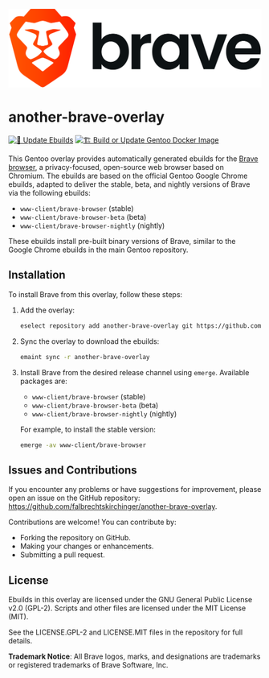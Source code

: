 <p align="center">
  <picture>
    <source media="(prefers-color-scheme: dark)" srcset="brave_dark.png">
    <source media="(prefers-color-scheme: light)" srcset="brave_light.png">
    <img alt="Brave Logo" src="brave_light.png">
  </picture>
</p>

another-brave-overlay
=====================

[![🚀 Update Ebuilds](https://github.com/falbrechtskirchinger/another-brave-overlay/actions/workflows/update-ebuilds.yml/badge.svg)](https://github.com/falbrechtskirchinger/another-brave-overlay/actions/workflows/update-ebuilds.yml)
[![🏗️ Build or Update Gentoo Docker Image](https://github.com/falbrechtskirchinger/another-brave-overlay/actions/workflows/gentoo-image.yml/badge.svg)](https://github.com/falbrechtskirchinger/another-brave-overlay/actions/workflows/gentoo-image.yml)

This Gentoo overlay provides automatically generated ebuilds for the [Brave browser](https://brave.com/), a privacy-focused, open-source web browser based on Chromium. The ebuilds are based on the official Gentoo Google Chrome ebuilds, adapted to deliver the stable, beta, and nightly versions of Brave via the following ebuilds:

- `www-client/brave-browser` (stable)
- `www-client/brave-browser-beta` (beta)
- `www-client/brave-browser-nightly` (nightly)

These ebuilds install pre-built binary versions of Brave, similar to the Google Chrome ebuilds in the main Gentoo repository.

Installation
------------

To install Brave from this overlay, follow these steps:

1. Add the overlay:

    ```sh
    eselect repository add another-brave-overlay git https://github.com/falbrechtskirchinger/another-brave-overlay.git
    ```

2. Sync the overlay to download the ebuilds:

    ```sh
    emaint sync -r another-brave-overlay
    ```

3. Install Brave from the desired release channel using `emerge`. Available packages are:

    - `www-client/brave-browser` (stable)
    - `www-client/brave-browser-beta` (beta)
    - `www-client/brave-browser-nightly` (nightly)

    For example, to install the stable version:

    ```sh
    emerge -av www-client/brave-browser
    ```

Issues and Contributions
------------------------

If you encounter any problems or have suggestions for improvement, please open an issue on the GitHub repository: https://github.com/falbrechtskirchinger/another-brave-overlay.

Contributions are welcome! You can contribute by:

- Forking the repository on GitHub.
- Making your changes or enhancements.
- Submitting a pull request.

License
-------

Ebuilds in this overlay are licensed under the GNU General Public License v2.0 (GPL-2). Scripts and other files are licensed under the MIT License (MIT).

See the LICENSE.GPL-2 and LICENSE.MIT files in the repository for full details.

**Trademark Notice**: All Brave logos, marks, and designations are trademarks or registered trademarks of Brave Software, Inc.
